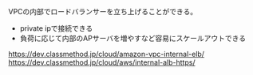 VPCの内部でロードバランサーを立ち上げることができる。

- private ipで接続できる
- 負荷に応じて内部のAPサーバを増やすなど容易にスケールアウトできる

https://dev.classmethod.jp/cloud/amazon-vpc-internal-elb/
https://dev.classmethod.jp/cloud/aws/internal-alb-https/